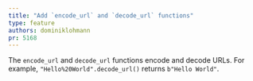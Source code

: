 ```yaml
---
title: "Add `encode_url` and `decode_url` functions"
type: feature
authors: dominiklohmann
pr: 5168
---
```


The `encode_url` and `decode_url` functions encode and decode URLs. For example,
`"Hello%20World".decode_url()` returns `b"Hello World"`.
